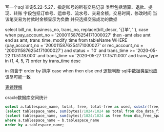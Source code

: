 写一个sql
查询5.22-5.27，指定账号的所有交易记录
类型包括清算、退款、提现、转账
字段包括订单号、运单号、流水号、交易金额，交易时间，修改时间
当该笔交易为付款时金额显示为负数
并只选择交易成功的数据

select
    bill_no,
    business_no,
    trans_no,
    replace(bill_descr, '订单', ''),
    case when pay_account_no = '2000115876254171000027' then -amt else amt end as amt,
    trans_time,
    modify_time
from tableName WHERE
    (pay_account_no = '2000115876254171000027' or rec_account_no = '2000115876254171000027') and
    status = '10' and
    trans_time >= '2020-05-22 11:51:18.000' and
    trans_time <= '2020-05-27 17:15:11.000' and
    trans_type in (1, 4, 5, 7)
order by trans_time desc

in 包含于
order by 排序
case when then else end 逻辑判断
sql中数据类型也应该尽可能一致

[表锁理解](https://www.cnblogs.com/leedaily/p/8378779.html)

oracle数据库空间统计

```sql
select a.tablespace_name, total, free, total-free as used, substr(free/total * 100, 1, 5) as "FREE%", substr((total - free)/total * 100, 1, 5) as "USED%" from
(select tablespace_name, sum(bytes)/1024/1024 as total from dba_data_files group by tablespace_name) a,
(select tablespace_name, sum(bytes)/1024/1024 as free from dba_free_space group by tablespace_name) b
where a.tablespace_name = b.tablespace_name
order by a.tablespace_name;
```

